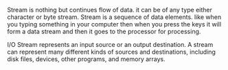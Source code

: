 Stream is nothing but continues flow of data. it can be of any type either character or byte stream.
Stream is a sequence of data elements. like when you typing something in your computer then when you press the keys it will form a data stream and then it goes to the processor for processing.

I/O Stream represents an input source or an output destination. A stream can represent many different kinds of sources and destinations, including disk files, devices, other programs, and memory arrays.


